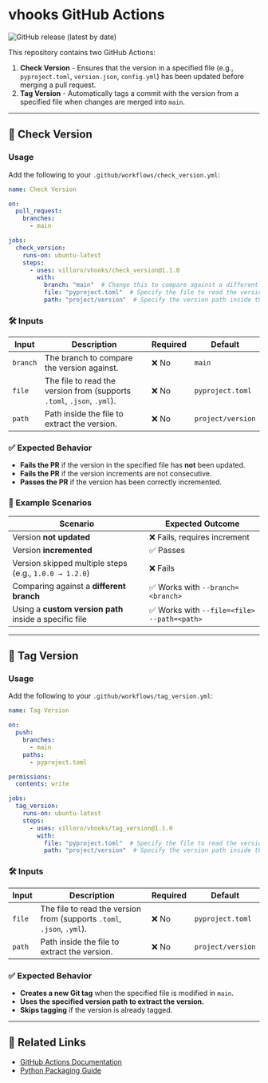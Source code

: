 # vhooks GitHub Actions

![GitHub release (latest by date)](https://img.shields.io/github/v/release/villoro/vhooks)

This repository contains two GitHub Actions:
1. **Check Version** - Ensures that the version in a specified file (e.g., `pyproject.toml`, `version.json`, `config.yml`) has been updated before merging a pull request.
2. **Tag Version** - Automatically tags a commit with the version from a specified file when changes are merged into `main`.

---

## 🚀 Check Version

### Usage

Add the following to your `.github/workflows/check_version.yml`:

```yaml
name: Check Version

on:
  pull_request:
    branches:
      - main

jobs:
  check_version:
    runs-on: ubuntu-latest
    steps:
      - uses: villoro/vhooks/check_version@1.1.0
        with:
          branch: "main"  # Change this to compare against a different branch
          file: "pyproject.toml"  # Specify the file to read the version from
          path: "project/version"  # Specify the version path inside the file
```

### 🛠️ Inputs

| Input     | Description                                | Required | Default |
|-----------|--------------------------------------------|----------|---------|
| `branch`  | The branch to compare the version against. | ❌ No   | `main`  |
| `file`    | The file to read the version from (supports `.toml`, `.json`, `.yml`). | ❌ No   | `pyproject.toml`  |
| `path`    | Path inside the file to extract the version. | ❌ No   | `project/version`  |

### ✅ Expected Behavior

- **Fails the PR** if the version in the specified file has **not** been updated.
- **Fails the PR** if the version increments are not consecutive.
- **Passes the PR** if the version has been correctly incremented.

### 🎯 Example Scenarios

| Scenario | Expected Outcome |
|----------|------------------|
| Version **not updated** | ❌ Fails, requires increment |
| Version **incremented** | ✅ Passes |
| Version skipped multiple steps (e.g., `1.0.0 → 1.2.0`) | ❌ Fails |
| Comparing against a **different branch** | ✅ Works with `--branch=<branch>` |
| Using a **custom version path** inside a specific file | ✅ Works with `--file=<file> --path=<path>` |

---

## 🚀 Tag Version

### Usage

Add the following to your `.github/workflows/tag_version.yml`:

```yaml
name: Tag Version

on:
  push:
    branches:
      - main
    paths:
      - pyproject.toml

permissions:
  contents: write

jobs:
  tag_version:
    runs-on: ubuntu-latest
    steps:
      - uses: villoro/vhooks/tag_version@1.1.0
        with:
          file: "pyproject.toml"  # Specify the file to read the version from
          path: "project/version"  # Specify the version path inside the file
```

### 🛠️ Inputs

| Input     | Description                                | Required | Default |
|-----------|--------------------------------------------|----------|---------|
| `file`    | The file to read the version from (supports `.toml`, `.json`, `.yml`). | ❌ No   | `pyproject.toml`  |
| `path`    | Path inside the file to extract the version. | ❌ No   | `project/version`  |

### ✅ Expected Behavior

- **Creates a new Git tag** when the specified file is modified in `main`.
- **Uses the specified version path to extract the version.**
- **Skips tagging** if the version is already tagged.

---

## 🔗 Related Links

- [GitHub Actions Documentation](https://docs.github.com/en/actions)
- [Python Packaging Guide](https://packaging.python.org/)

